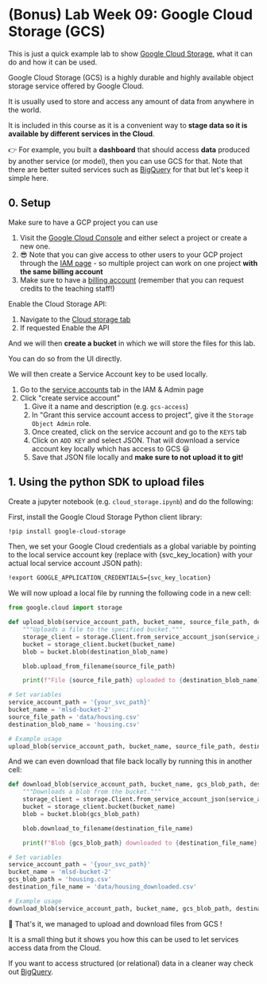 # (Bonus) Lab Week 09: Google Cloud Storage (GCS)

This is just a quick example lab to show [Google Cloud Storage](https://cloud.google.com/storage/docs/introduction), what it can do and how it can be used.

Google Cloud Storage (GCS) is a highly durable and highly available object storage service offered by Google Cloud.

It is usually used to store and access any amount of data from anywhere in the world.

It is included in this course as it is a convenient way to **stage data so it is available by different services in the Cloud**.

:point_right: For example, you built a **dashboard** that should access **data** produced by another service (or model), then you can use GCS for that. Note that there are better suited services such as [BigQuery](https://cloud.google.com/bigquery/docs) for that but let's keep it simple here.

## 0. Setup

Make sure to have a GCP project you can use
1. Visit the [Google Cloud Console](https://console.cloud.google.com/) and either select a project or create a new one.
2. :sunglasses: Note that you can give access to other users to your GCP project through the [IAM page](https://console.cloud.google.com/iam-admin/) - so multiple project can work on one project **with the same billing account**
3. Make sure to have a [billing account](https://console.cloud.google.com/billing/) (remember that you can request credits to the teaching staff!)

Enable the Cloud Storage API:
1. Navigate to the [Cloud storage tab](https://console.cloud.google.com/storage)
2. If requested Enable the API

And we will then **create a bucket** in which we will store the files for this lab.

You can do so from the UI directly.

We will then create a Service Account key to be used locally.

1. Go to the [service accounts](https://console.cloud.google.com/iam-admin/serviceaccounts) tab in the IAM & Admin page
2. Click "create service account"
   1. Give it a name and description (e.g. `gcs-access`)
   2. In "Grant this service account access to project", give it the `Storage Object Admin` role.
   3. Once created, click on the service account and go to the `KEYS` tab
   4. Click on `ADD KEY` and select JSON. That will download a service account key locally which has access to GCS :smiley:
   5. Save that JSON file locally and **make sure to not upload it to git!**


## 1. Using the python SDK to upload files

Create a jupyter notebook (e.g. `cloud_storage.ipynb`) and do the following:

First, install the Google Cloud Storage Python client library:

```sh
!pip install google-cloud-storage
```

Then, we set your Google Cloud credentials as a global variable by pointing to the local service account key (replace with {svc_key_location} with your actual local service account JSON path):

```sh
!export GOOGLE_APPLICATION_CREDENTIALS={svc_key_location}
```

We will now upload a local file by running the following code in a new cell:

```python
from google.cloud import storage

def upload_blob(service_account_path, bucket_name, source_file_path, destination_blob_name):
    """Uploads a file to the specified bucket."""
    storage_client = storage.Client.from_service_account_json(service_account_path)
    bucket = storage_client.bucket(bucket_name)
    blob = bucket.blob(destination_blob_name)

    blob.upload_from_filename(source_file_path)

    print(f"File {source_file_path} uploaded to {destination_blob_name}.")

# Set variables
service_account_path = '{your_svc_path}'
bucket_name = 'mlsd-bucket-2'
source_file_path = 'data/housing.csv'
destination_blob_name = 'housing.csv'

# Example usage
upload_blob(service_account_path, bucket_name, source_file_path, destination_blob_name)
```

And we can even download that file back locally by running this in another cell:

```python
def download_blob(service_account_path, bucket_name, gcs_blob_path, destination_file_name):
    """Downloads a blob from the bucket."""
    storage_client = storage.Client.from_service_account_json(service_account_path)
    bucket = storage_client.bucket(bucket_name)
    blob = bucket.blob(gcs_blob_path)

    blob.download_to_filename(destination_file_name)

    print(f"Blob {gcs_blob_path} downloaded to {destination_file_name}.")

# Set variables
service_account_path = '{your_svc_path}'
bucket_name = 'mlsd-bucket-2'
gcs_blob_path = 'housing.csv'
destination_file_name = 'data/housing_downloaded.csv'

# Example usage
download_blob(service_account_path, bucket_name, gcs_blob_path, destination_file_name)
```

:muscle: That's it, we managed to upload and download files from GCS !

It is a small thing but it shows you how this can be used to let services access data from the Cloud.

If you want to access structured (or relational) data in a cleaner way check out [BigQuery](https://cloud.google.com/bigquery/docs).
